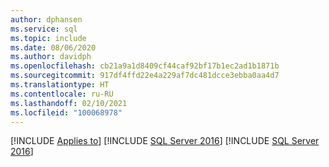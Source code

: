 ```yaml
---
author: dphansen
ms.service: sql
ms.topic: include
ms.date: 08/06/2020
ms.author: davidph
ms.openlocfilehash: cb21a9a1d8409cf44caf92bf17b1ec2ad1b1871b
ms.sourcegitcommit: 917df4ffd22e4a229af7dc481dcce3ebba0aa4d7
ms.translationtype: HT
ms.contentlocale: ru-RU
ms.lasthandoff: 02/10/2021
ms.locfileid: "100068978"
---
```

[!INCLUDE [Applies to](../../includes/applies-md.md)] [!INCLUDE [SQL Server 2016](_ss2016.md)] [!INCLUDE [SQL Server 2016](_ss2017.md)]